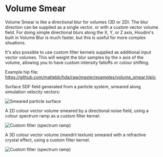 # Volume Smear

Volume Smear is like a directional blur for volumes (3D or 2D). The blur direction can be supplied as a single vector, or with a custom vector volume field. For doing simple directional blurs along the X, Y, or Z axis, Houdini's built in Volume Blur is much faster, but this is useful for more complex situations.

It's also possible to use custom filter kernels supplied as additional input vector volumes. This will weight the blur samples by the x axis of the volume, allowing you to have custom intensity falloffs or colour shifting.

Example hip file: https://github.com/mattebb/hda/raw/master/examples/volume_smear.hiplc

Surface SDF field generated from a particle system, smeared along simulation velocity vectors:

![Smeared particle surface](https://github.com/mattebb/hda/raw/master/examples/images/volume_smear_particles.jpg)


A 2D colour vector volume smeared by a directional noise field, using a colour spectrum ramp as a custom filter kernel.

![Custom filter (spectrum ramp)](https://github.com/mattebb/hda/raw/master/examples/images/volume_smear_spectrum.gif)

A 3D colour vector volume (mandril texture) smeared with a refractive crystal effect, using a custom filter kernel.

![Custom filter (spectrum ramp)](https://github.com/mattebb/hda/raw/master/examples/images/volume_smear_mandril.gif)
